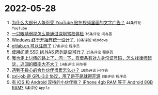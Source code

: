 # 2022-05-28

1. [为什么大部分人能忍受 YouTube 贴在视频里面的文字广告？](https://www.v2ex.com/t/855789) `44条评论` `YouTube`
1. [一只眼睛弱视怎么能通过深圳驾校体检](https://www.v2ex.com/t/855788) `36条评论` `问与答`
1. [Windows 终于开始有统一设计了.](https://www.v2ex.com/t/855808) `18条评论` `Windows`
1. [gitlab.cn 可以注册了](https://www.v2ex.com/t/855804) `17条评论` `程序员`
1. [使用矿渣 SSD 组 NAS 阵列是否可行？](https://www.v2ex.com/t/855794) `15条评论` `程序员`
1. [我也走上讨债的路上了，问一下，有借条有对方身份证号码，怎么找律师起诉，追回的概率大不大？](https://www.v2ex.com/t/855802) `14条评论` `问与答`
1. [遇到不操心的合作伙伴很累怎么办？](https://www.v2ex.com/t/855792) `10条评论` `问与答`
1. [xxl-job 是 GPL-3.0 协议，用了是不是就得开源](https://www.v2ex.com/t/855800) `8条评论` `程序员`
1. [有 iOS 和 Android 双持的小伙伴嘛？ iPhone 4gb RAM 等于 Android 8GB RAM?](https://www.v2ex.com/t/855801) `6条评论` `Apple`
